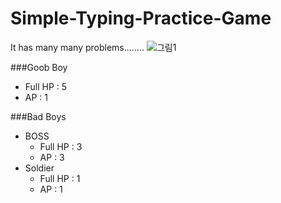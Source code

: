 # Simple-Typing-Practice-Game
It has many many problems........
![그림1](https://user-images.githubusercontent.com/58163606/175966480-20e497ce-aade-4ee7-bf55-08a161310474.png)

###Goob Boy
- Full HP : 5
- AP : 1

###Bad Boys
- BOSS
  - Full HP : 3
  - AP : 3
- Soldier
  - Full HP : 1
  - AP : 1
